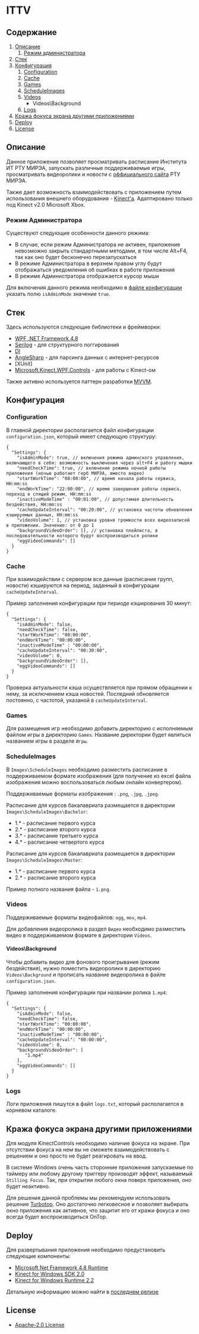 # ITTV


## Содержание

1. [Описание](#описание)
   1. [Режим администратора](#режим-администратора)
2. [Стек](#стек)
3. [Конфигурация](#конфигурация)
   1. [Configuration](#configuration)
   2. [Cache](#cache)
   4. [Games](#games)
   5. [ScheduleImages](#scheduleimages)
   6. [Videos](#videos)
      + Videos\Background
   7. [Logs](#logs)
4. [Кража фокуса экрана другими приложениями](#кража-фокуса-экрана-другими-приложениями)
5. [Deploy](#deploy)
6. [License](#license)
   

## Описание

Данное приложение позволяет просматривать расписание Института ИТ РТУ МИРЭА, запускать различные поддерживаемые игры, просматривать видеоролики и новости с [оффициального сайта](https://www.mirea.ru/news/) РТУ МИРЭА. 

Также дает возможность взаимодействовать с приложением путем использования внешнего оборудования - [Kinect'a](https://ru.wikipedia.org/wiki/Kinect). Адаптировано только под Kinect v2.0 Microsoft Xbox.

### Режим Администратора

Существуют следующие особенности данного режима:
   - В случае, если режим Администратора не активен, приложение невозможно закрыть стандартными методами, в том числе Alt+F4, так как оно будет бесконечно перезапускаться
   - В режиме Администратора в верхнем правом углу будут отображаться уведомления об ошибках в работе приложения
   - В режиме Администратора отображается курсор мыши

Для включения данного режима необходимо в [файле конфигурации](#configuration) указать полю `isAdminMode` значение `true`.

## Стек

Здесь используются следующие библиотеки и фреймворки:
-  [WPF .NET Framework 4.8](https://docs.microsoft.com/en-us/dotnet/desktop/wpf/?view=netframeworkdesktop-4.8)
-  [Serilog](https://github.com/serilog/serilog) - для структурного логгирования
-  [DI](https://docs.microsoft.com/en-us/dotnet/core/extensions/dependency-injection)
-  [AngleSharp](https://github.com/AngleSharp/AngleSharp) - для парсинга данных с интернет-ресурсов
-  [XUnit]
-  [Microsoft.Kinect.WPF.Controls](https://www.nuget.org/packages/Microsoft.Kinect.Wpf.Controls/) - для работы с Kinect-ом

Также активно используется паттерн разработки [MVVM](https://ru.wikipedia.org/wiki/Model-View-ViewModel).

## Конфигурация

### Configuration

В главной директории располагается файл конфигурации `configuration.json`, который имеет следующую структуру:

``` jsonc
{
  "Settings": {
    "isAdminMode": true, // включения режима админского управления, включающего в себя: возможность выключения через alt+F4 и работу мышки
    "needCheckTime": true, // включение режима ночной работы приложения (ночью работает герб МИРЭА, вместо видео)
    "startWorkTime": "08:00:00", // время начала работы сервиса, HH:mm:ss
    "endWorkTime": "22:00:00", // время завершения работы сервиса, переход в спящий режим, HH:mm:ss
    "inactiveModeTime" : "00:01:00", // допустимая длительность бездействия, HH:mm:ss
    "cacheUpdateInterval": "00:20:00", // установка частоты обновления кэшируемых данных, HH:mm:ss
    "videoVolume": 1, // установка уровня громкости всех видеозаписей в приложении. Значение: от 0 до 1
    "backgroundVideoOrder": [], // установка плейлиста, в последовательности которого будут воспроизводиться ролики
    "eggVideoCommands": []
  }
}
```

### Cache

При взаимодействии с сервером все данные (расписание групп, новости) кэшируются на период, заданный в конфигурации `cacheUpdateInterval`.

Пример заполнения конфигурации при периоде кэширования 30 минут:

``` jsonc
{
  "Settings": {
    "isAdminMode": false, 
    "needCheckTime": false, 
    "startWorkTime": "00:00:00", 
    "endWorkTime": "00:00:00", 
    "inactiveModeTime" : "00:00:00", 
    "cacheUpdateInterval": "00:30:00", 
    "videoVolume": 0, 
    "backgroundVideoOrder": [], 
    "eggVideoCommands": []
  }
}
```

Проверка актуальности кэша осуществляется при прямом обращении к нему, за исключением кэша новостей. Последний обновляется постоянно, с частотой, указаной в `cacheUpdateInterval`.

### Games

Для размещения игр необходимо добавить директорию с исполняемым файлом игры в директорию `Games`. 
Название директории будет являться названием игры в разделе `Игры`.

### ScheduleImages

В `Images\ScheduleImages` необходимо разместить расписание в поддерживаемом формате изображения (для получение из excel файла изображения можно воспользоваться любым онлайн конвертером). 

Поддерживаемые форматы изображения : `.png`, `.jpg`, `.jpeg`.

Расписание для курсов бакалавриата размещается в директории `Images\ScheduleImages\Bachelor`:

   - 1.* - расписание первого курса
   - 2.* - расписание второго курса
   - 3.* - расписание третьего курса
   - 4.* - расписание четвертого курса 

Расписание для курсов бакалавриата размещается в директории `Images\ScheduleImages\Master`:

   - 1.* - расписание первого курса
   - 2.* - расписание второго курса

Пример полного названия файла - `1.png`.

### Videos

Поддерживаемые форматы видеофайлов: `ogg`, `mov`, `mp4`.

Для добавления видеоролика в раздел `Видео` необходимо разместить видео в поддерживаемом формате в директории `Videos`.

#### Videos\Background

Чтобы добавить видео для фонового проигрывания (режим бездействия), нужно поместить видеоролики в директорию `Videos\Background` и прописать название видеоролика в файле `configuration.json`.

Пример заполнения конфигурации при названии ролика `1.mp4`:
``` jsonc
{
  "Settings": {
    "isAdminMode": false, 
    "needCheckTime": false, 
    "startWorkTime": "00:00:00", 
    "endWorkTime": "00:00:00", 
    "inactiveModeTime" : "00:00:00", 
    "cacheUpdateInterval": "00:00:00", 
    "videoVolume": 0, 
    "backgroundVideoOrder": [
       "1.mp4"
    ], 
    "eggVideoCommands": []
  }
}
```

### Logs

Логи приложения пишутся в файл `logs.txt`, который располагается в корневом каталоге.

## Кража фокуса экрана другими приложениями

Для модуля KinectControls необходимо наличие фокуса на экране. При отсутствии фокуса на нем вы не сможете взаимодействовать с решением и оно просто не будет реагировать на ввод.

В системе Windows очень часть сторонние приложения запускаемые по таймеру или любому другому триггеру производят эффект, называемый `Stilling Focus`. Так, при открытии любого окна поверх приложения, оно будет неактивно.

Для решения данной проблемы мы рекомендуем использовать решение [Turbotop](https://www.savardsoftware.com/turbotop/). Оно достаточно легковесное и позволяет выбирать окно приложения как активное, что защитит его от кражи фокуса и оно всегда будет воспроизводиться OnTop.

## Deploy

Для развертывания приложения необходимо предустановить следующие компоненты:

- [Microsoft Net Framework 4.8 Runtime](https://dotnet.microsoft.com/en-us/download/dotnet-framework/net48)
- [Kinect for Windows SDK 2.0](https://www.microsoft.com/en-us/download/details.aspx?id=44561)
- [Kinect for Windows Runtime 2.2](https://www.microsoft.com/en-us/download/details.aspx?id=100067)


Детальную информацию можно найти в [последнем релизе](https://github.com/RTUITLab/KinectV2TVInteraction/releases/latest)

## License
- [Apache-2.0 License](https://github.com/RTUITLab/ITTV/blob/master/LICENSE)

